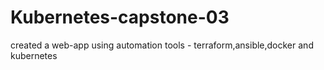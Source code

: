 # Kubernetes-capstone-03
created a web-app using automation tools - terraform,ansible,docker and kubernetes
